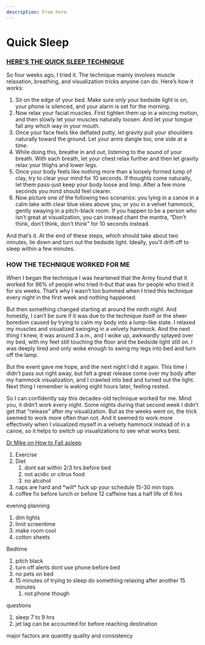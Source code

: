 ```yaml
---
description: From here
---
```


# Quick Sleep

### [HERE’S THE QUICK SLEEP TECHNIQUE](https://www.fastcompany.com/90253444/what-happened-when-i-tried-the-u-s-armys-tactic-to-fall-asleep-in-two-minutes)

So four weeks ago, I tried it. The technique mainly involves muscle relaxation, breathing, and visualization tricks anyone can do. Here’s how it works:

1. Sit on the edge of your bed. Make sure only your bedside light is on, your phone is silenced, and your alarm is set for the morning.
2. Now relax your facial muscles. First tighten them up in a wincing motion, and then slowly let your muscles naturally loosen. And let your tongue fall any which way in your mouth.
3. Once your face feels like deflated putty, let gravity pull your shoulders naturally toward the ground. Let your arms dangle too, one side at a time.
4. While doing this, breathe in and out, listening to the sound of your breath. With each breath, let your chest relax further and then let gravity relax your thighs and lower legs.
5. Once your body feels like nothing more than a loosely formed lump of clay, try to clear your mind for 10 seconds. If thoughts come naturally, let them pass–just keep your body loose and limp. After a few more seconds you mind should feel clearer.
6. Now picture one of the following two scenarios: you lying in a canoe in a calm lake with clear blue skies above you; or you in a velvet hammock, gently swaying in a pitch-black room. If you happen to be a person who isn’t great at visualization, you can instead chant the mantra, “Don’t think, don’t think, don’t think” for 10 seconds instead.

And that’s it. At the end of these steps, which should take about two minutes, lie down and turn out the bedside light. Ideally, you’ll drift off to sleep within a few minutes.

### HOW THE TECHNIQUE WORKED FOR ME

When I began the technique I was heartened that the Army found that it worked for 96% of people who tried it–but that was for people who tried it for six weeks. That’s why I wasn’t too bummed when I tried this technique every night in the first week and nothing happened.

But then something changed starting at around the ninth night. And honestly, I can’t be sure if it was due to the technique itself or the sheer boredom caused by trying to calm my body into a lump-like state. I relaxed my muscles and visualized swinging in a velvety hammock. And the next thing I knew, it was around 3 a.m., and I woke up, awkwardly splayed over my bed, with my feet still touching the floor and the bedside light still on. I was deeply tired and only woke enough to swing my legs into bed and turn off the lamp.

But the event gave me hope, and the next night I did it again. This time I didn’t pass out right away, but felt a great release come over my body after my hammock visualization, and I crawled into bed and turned out the light. Next thing I remember is waking eight hours later, feeling rested.

So I can confidently say this decades-old technique worked for me. Mind you, it didn’t work every night. Some nights during that second week I didn’t get that “release” after my visualization. But as the weeks went on, the trick seemed to work more often than not. And it seemed to work more effectively when I visualized myself in a velvety hammock instead of in a canoe, so it helps to switch up visualizations to see what works best.



[Dr Mike on How to Fall asleep](https://www.youtube.com/watch?v=YvqeWcPwd2o) 

1. Exercise 
2. Diet
   1. dont eat within 2/3 hrs before bed 
   2. not acidic or citrus food 
   3. no alcohol
3. naps are hard and \*will\* fuck up your schedule 15-30 min tops 
4. coffee fix before lunch or before 12  caffeine has a half life of 6 hrs 

evening planning 

1. dim lights 
2. limit screentime 
3. make room cool 
4. cotton sheets 

Bedtime 

1. pitch black 
2. turn off alerts dont use phone before bed  
3. no pets on bed 
4. 15 minutes of trying to sleep do something relaxing after another 15 minutes 
   1. not phone though

questions 

1. sleep 7 to 9 hrs 
2. jet lag can be accounted for before reaching destination 

major factors are quantity quality and consistency 










